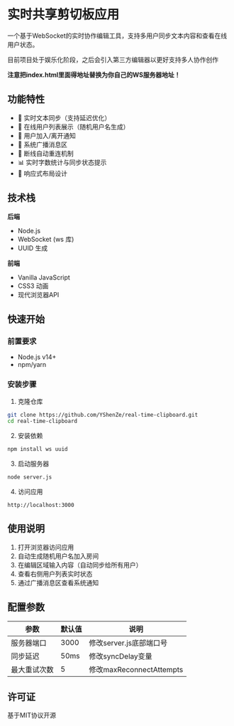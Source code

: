 # 实时共享剪切板应用

一个基于WebSocket的实时协作编辑工具，支持多用户同步文本内容和查看在线用户状态。

目前项目处于娱乐化阶段，之后会引入第三方编辑器以更好支持多人协作创作

**注意把index.html里面得地址替换为你自己的WS服务器地址！**

## 功能特性

- 📝 实时文本同步（支持延迟优化）
- 👥 在线用户列表展示（随机用户名生成）
- 🔔 用户加入/离开通知
- 📢 系统广播消息区
- 🔄 断线自动重连机制
- 📊 实时字数统计与同步状态提示
- 🎨 响应式布局设计

## 技术栈

**后端**
- Node.js
- WebSocket (ws 库)
- UUID 生成

**前端**
- Vanilla JavaScript
- CSS3 动画
- 现代浏览器API

## 快速开始

### 前置要求
- Node.js v14+
- npm/yarn

### 安装步骤
1. 克隆仓库
```bash
git clone https://github.com/YShenZe/real-time-clipboard.git
cd real-time-clipboard
```

2. 安装依赖
```bash
npm install ws uuid
```

3. 启动服务器
```bash
node server.js
```

4. 访问应用
```
http://localhost:3000
```

## 使用说明

1. 打开浏览器访问应用
2. 自动生成随机用户名加入房间
3. 在编辑区域输入内容（自动同步给所有用户）
4. 查看右侧用户列表实时状态
5. 通过广播消息区查看系统通知

## 配置参数

| 参数          | 默认值 | 说明                     |
|---------------|--------|--------------------------|
| 服务器端口    | 3000   | 修改server.js底部端口号 |
| 同步延迟      | 50ms   | 修改syncDelay变量       |
| 最大重试次数  | 5      | 修改maxReconnectAttempts|

## 许可证

基于MIT协议开源
